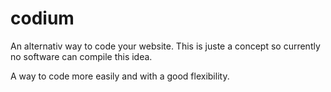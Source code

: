 codium
======
An alternativ way to code your website.
This is juste a concept so currently no software can compile this idea.

A way to code more easily and with a good flexibility.

